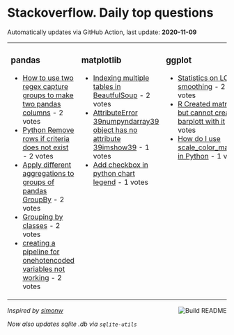 # Stackoverflow. Daily top questions 

Automatically updates via GitHub Action, last update: **<!-- date starts -->2020-11-09<!-- date ends -->**


<table><tr><td valign="top" width="33%">

### pandas
<!-- pandas starts -->
* [How to use two regex capture groups to make two pandas columns](https://stackoverflow.com/questions/64750419/how-to-use-two-regex-capture-groups-to-make-two-pandas-columns) - 2 votes
* [Python  Remove rows if criteria does not exist](https://stackoverflow.com/questions/64757233/python-remove-rows-if-criteria-does-not-exist) - 2 votes
* [Apply different aggregations to groups of pandas GroupBy](https://stackoverflow.com/questions/64752128/apply-different-aggregations-to-groups-of-pandas-groupby) - 2 votes
* [Grouping by classes](https://stackoverflow.com/questions/64744358/grouping-by-classes) - 2 votes
* [creating a pipeline for onehotencoded variables not working](https://stackoverflow.com/questions/64755898/creating-a-pipeline-for-onehotencoded-variables-not-working) - 2 votes
<!-- pandas ends -->
</td><td valign="top" width="34%">


### matplotlib
<!-- matplotlib starts -->
* [Indexing multiple tables in BeautfulSoup](https://stackoverflow.com/questions/64751900/indexing-multiple-tables-in-beautfulsoup) - 2 votes
* [AttributeError 39numpyndarray39 object has no attribute 39imshow39](https://stackoverflow.com/questions/64754928/attributeerror-numpy-ndarray-object-has-no-attribute-imshow) - 1 votes
* [Add checkbox in python chart legend](https://stackoverflow.com/questions/64749094/add-checkbox-in-python-chart-legend) - 1 votes
<!-- matplotlib ends -->
</td><td valign="top" width="34%">


### ggplot
<!-- ggplot2 starts -->
* [Statistics on LOESS smoothing](https://stackoverflow.com/questions/64756294/statistics-on-loess-smoothing) - 2 votes
* [R Created matrix but cannot create barplott with it](https://stackoverflow.com/questions/64751889/r-created-matrix-but-cannot-create-barplott-with-it) - 1 votes
* [How do I use scale_color_manual in Python](https://stackoverflow.com/questions/64744849/how-do-i-use-scale-color-manual-in-python) - 1 votes
<!-- ggplot2 ends -->
</td></tr></table>

<a href="https://github.com/hp0404/hp0404/actions"><img src="https://github.com/hp0404/hp0404/workflows/Build%20README/badge.svg" align="right" alt="Build README"></a> <p>*Inspired by  [simonw](https://github.com/simonw/simonw)*</p> <p> *Now also updates sqlite .db via `sqlite-utils`* </p>
